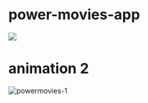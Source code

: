 # power-movies-app


![](https://media.giphy.com/media/1t4WvlucbQPzG/giphy.gif)

# animation 2
![powermovies-1](https://cloud.githubusercontent.com/assets/13763933/25254501/0c553a5a-2650-11e7-96d7-5c80c59e0d87.gif)